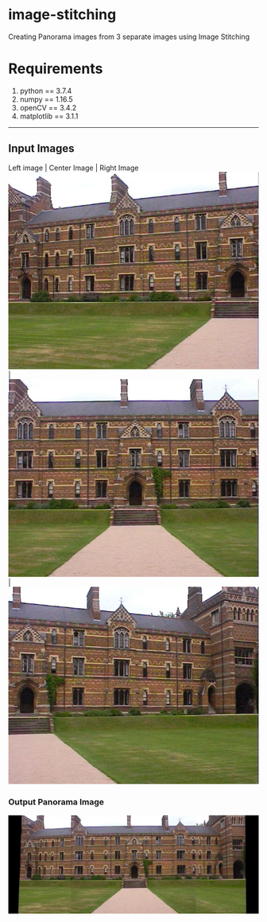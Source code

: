 # image-stitching
Creating Panorama images from 3 separate images using Image Stitching

# Requirements
1. python == 3.7.4
2. numpy == 1.16.5
3. openCV == 3.4.2
4. matplotlib == 3.1.1
---
## Input Images
Left image                      | Center Image                    | Right Image
![](./input_images/keble_a.jpg) | ![](./input_images/keble_b.jpg)  | ![](./input_images/keble_c.jpg)

### Output Panorama Image
![](./output_images/panorama.jpeg)

